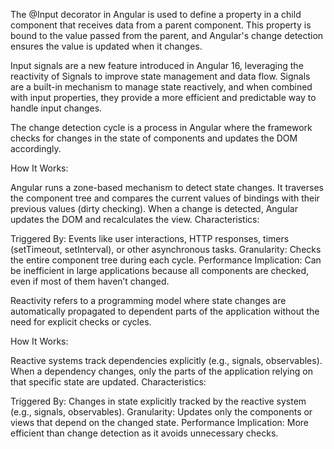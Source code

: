 The @Input decorator in Angular is used to define a property in a child component that receives data from a parent component. This property is bound to the value passed from the parent, and Angular's change detection ensures the value is updated when it changes.

Input signals are a new feature introduced in Angular 16, leveraging the reactivity of Signals to improve state management and data flow. Signals are a built-in mechanism to manage state reactively, and when combined with input properties, they provide a more efficient and predictable way to handle input changes.

The change detection cycle is a process in Angular where the framework checks for changes in the state of components and updates the DOM accordingly.

How It Works:

Angular runs a zone-based mechanism to detect state changes.
It traverses the component tree and compares the current values of bindings with their previous values (dirty checking).
When a change is detected, Angular updates the DOM and recalculates the view.
Characteristics:

Triggered By: Events like user interactions, HTTP responses, timers (setTimeout, setInterval), or other asynchronous tasks.
Granularity: Checks the entire component tree during each cycle.
Performance Implication: Can be inefficient in large applications because all components are checked, even if most of them haven’t changed.

Reactivity refers to a programming model where state changes are automatically propagated to dependent parts of the application without the need for explicit checks or cycles.

How It Works:

Reactive systems track dependencies explicitly (e.g., signals, observables).
When a dependency changes, only the parts of the application relying on that specific state are updated.
Characteristics:

Triggered By: Changes in state explicitly tracked by the reactive system (e.g., signals, observables).
Granularity: Updates only the components or views that depend on the changed state.
Performance Implication: More efficient than change detection as it avoids unnecessary checks.